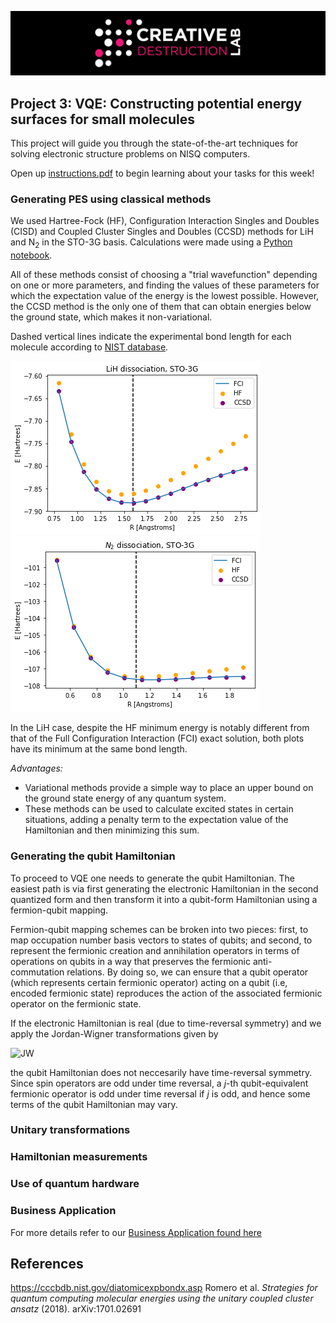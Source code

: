 ![CDL 2020 Cohort Project](../figures/CDL_logo.jpg)
## Project 3: VQE: Constructing potential energy surfaces for small molecules

This project will guide you through the state-of-the-art techniques for solving electronic structure problems on NISQ computers.

Open up [instructions.pdf](https://github.com/CDL-Quantum/CohortProject_2021/tree/main/Week3_VQE/Instructions.pdf) to begin learning about your tasks for this week!


### Generating PES using classical methods
We used Hartree-Fock (HF), Configuration Interaction Singles and Doubles (CISD) and Coupled Cluster Singles and Doubles (CCSD) methods for LiH and N<sub>2</sub> in the STO-3G basis. Calculations were made using a [Python notebook](./S1_Classical_Methods.ipynb).

All of these methods consist of choosing a "trial wavefunction" depending on one or more parameters, and finding the values of these parameters for which the expectation value of the energy is the lowest possible. However, the CCSD method is the only one of them that can obtain energies below the ground state, which makes it non-variational. 

Dashed vertical lines indicate the experimental bond length for each molecule according to [NIST database](https://cccbdb.nist.gov/diatomicexpbondx.asp).

![LiH](./lih.png) ![N_2](./n2.png)

In the LiH case, despite the HF minimum energy is notably different from that of the Full Configuration Interaction (FCI) exact solution, both plots have its minimum at the same bond length.

*Advantages:*

- Variational methods provide a simple way to place an upper bound on the ground state energy of any quantum system.
- These methods can be used to calculate excited states in certain situations, adding a penalty term to the expectation value of the Hamiltonian and then minimizing this sum.


### Generating the qubit Hamiltonian



To proceed to VQE one needs to generate the qubit Hamiltonian. The easiest path is via first generating the electronic Hamiltonian in the second quantized form and then transform it into a qubit-form Hamiltonian using a fermion-qubit mapping.

Fermion-qubit mapping schemes can be broken into two pieces: first, to map occupation number basis vectors to states of qubits; and second, to represent the fermionic creation and annihilation operators in terms of operations on qubits in a way that preserves the fermionic anti-commutation relations. By doing so, we can ensure that a qubit operator (which represents certain fermionic operator) acting on a qubit (i.e, encoded fermionic state) reproduces the action of the associated fermionic operator on the fermionic state.

If the electronic Hamiltonian is real (due to time-reversal symmetry) and we apply the Jordan-Wigner transformations given by

![JW](https://latex.codecogs.com/gif.image?%5Cdpi%7B110%7D%20%5C%5Ca_j%5E%5Cdagger%20=%20I%5E%7B%5Cotimes%20n-j-1%7D%5Cotimes%20%5Csigma%5E&plus;_j%20%5Cotimes%20%5Csigma%5Ez_%7Bj-1%7D%20%5Cotimes%20%5Cdots%20%5Cotimes%20%5Csigma%5Ez_%7B1%7D%5C%5Ca_j%20=%20I%5E%7B%5Cotimes%20n-j-1%7D%5Cotimes%20%5Csigma%5E-_j%20%5Cotimes%20%5Csigma%5Ez_%7Bj-1%7D%20%5Cotimes%20%5Cdots%20%5Cotimes%20%5Csigma%5Ez_%7B1%7D,%20)

the qubit Hamiltonian does not neccesarily have time-reversal symmetry. Since spin operators are odd under time reversal, a *j*-th qubit-equivalent fermionic operator is odd under time reversal if *j* is odd, and hence some terms of the qubit Hamiltonian may vary.


### Unitary transformations
### Hamiltonian measurements
### Use of quantum hardware



### Business Application


For more details refer to our [Business Application found here](./Business_Application.md)


## References

https://cccbdb.nist.gov/diatomicexpbondx.asp
Romero et al. *Strategies for quantum computing molecular energies using the unitary coupled cluster ansatz* (2018). arXiv:1701.02691
